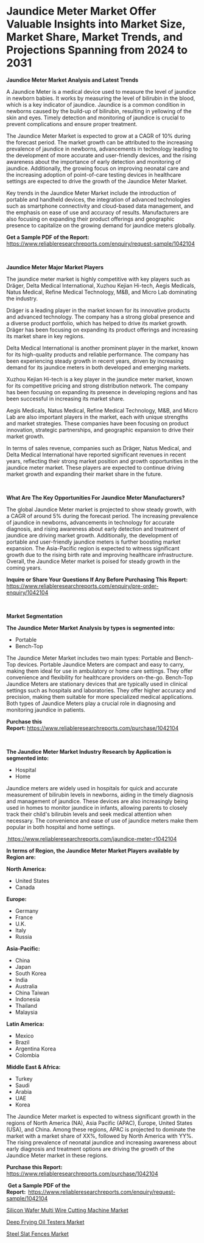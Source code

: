 <p><h1>Jaundice Meter Market Offer Valuable Insights into Market Size, Market Share, Market Trends, and Projections Spanning from 2024 to 2031</h1></p><p><strong>Jaundice Meter Market Analysis and Latest Trends</strong></p>
<p><p>A Jaundice Meter is a medical device used to measure the level of jaundice in newborn babies. It works by measuring the level of bilirubin in the blood, which is a key indicator of jaundice. Jaundice is a common condition in newborns caused by the build-up of bilirubin, resulting in yellowing of the skin and eyes. Timely detection and monitoring of jaundice is crucial to prevent complications and ensure proper treatment.</p><p>The Jaundice Meter Market is expected to grow at a CAGR of 10% during the forecast period. The market growth can be attributed to the increasing prevalence of jaundice in newborns, advancements in technology leading to the development of more accurate and user-friendly devices, and the rising awareness about the importance of early detection and monitoring of jaundice. Additionally, the growing focus on improving neonatal care and the increasing adoption of point-of-care testing devices in healthcare settings are expected to drive the growth of the Jaundice Meter Market.</p><p>Key trends in the Jaundice Meter Market include the introduction of portable and handheld devices, the integration of advanced technologies such as smartphone connectivity and cloud-based data management, and the emphasis on ease of use and accuracy of results. Manufacturers are also focusing on expanding their product offerings and geographic presence to capitalize on the growing demand for jaundice meters globally.</p></p>
<p><strong>Get a Sample PDF of the Report:&nbsp;</strong> <a href="https://www.reliableresearchreports.com/enquiry/request-sample/1042104">https://www.reliableresearchreports.com/enquiry/request-sample/1042104</a></p>
<p>&nbsp;</p>
<p><strong>Jaundice Meter Major Market Players</strong></p>
<p><p>The jaundice meter market is highly competitive with key players such as Dräger, Delta Medical International, Xuzhou Kejian Hi-tech, Aegis Medicals, Natus Medical, Refine Medical Technology, M&B, and Micro Lab dominating the industry. </p><p>Dräger is a leading player in the market known for its innovative products and advanced technology. The company has a strong global presence and a diverse product portfolio, which has helped to drive its market growth. Dräger has been focusing on expanding its product offerings and increasing its market share in key regions.</p><p>Delta Medical International is another prominent player in the market, known for its high-quality products and reliable performance. The company has been experiencing steady growth in recent years, driven by increasing demand for its jaundice meters in both developed and emerging markets.</p><p>Xuzhou Kejian Hi-tech is a key player in the jaundice meter market, known for its competitive pricing and strong distribution network. The company has been focusing on expanding its presence in developing regions and has been successful in increasing its market share.</p><p>Aegis Medicals, Natus Medical, Refine Medical Technology, M&B, and Micro Lab are also important players in the market, each with unique strengths and market strategies. These companies have been focusing on product innovation, strategic partnerships, and geographic expansion to drive their market growth.</p><p>In terms of sales revenue, companies such as Dräger, Natus Medical, and Delta Medical International have reported significant revenues in recent years, reflecting their strong market position and growth opportunities in the jaundice meter market. These players are expected to continue driving market growth and expanding their market share in the future.</p></p>
<p>&nbsp;</p>
<p><strong>What Are The Key Opportunities For Jaundice Meter Manufacturers?</strong></p>
<p><p>The global Jaundice Meter market is projected to show steady growth, with a CAGR of around 5% during the forecast period. The increasing prevalence of jaundice in newborns, advancements in technology for accurate diagnosis, and rising awareness about early detection and treatment of jaundice are driving market growth. Additionally, the development of portable and user-friendly jaundice meters is further boosting market expansion. The Asia-Pacific region is expected to witness significant growth due to the rising birth rate and improving healthcare infrastructure. Overall, the Jaundice Meter market is poised for steady growth in the coming years.</p></p>
<p><strong>Inquire or Share Your Questions If Any Before Purchasing This Report:</strong> <a href="https://www.reliableresearchreports.com/enquiry/pre-order-enquiry/1042104">https://www.reliableresearchreports.com/enquiry/pre-order-enquiry/1042104</a></p>
<p>&nbsp;</p>
<p><strong>Market Segmentation</strong></p>
<p><strong>The Jaundice Meter Market Analysis by types is segmented into:</strong></p>
<p><ul><li>Portable</li><li>Bench-Top</li></ul></p>
<p><p>The Jaundice Meter Market includes two main types: Portable and Bench-Top devices. Portable Jaundice Meters are compact and easy to carry, making them ideal for use in ambulatory or home care settings. They offer convenience and flexibility for healthcare providers on-the-go. Bench-Top Jaundice Meters are stationary devices that are typically used in clinical settings such as hospitals and laboratories. They offer higher accuracy and precision, making them suitable for more specialized medical applications. Both types of Jaundice Meters play a crucial role in diagnosing and monitoring jaundice in patients.</p></p>
<p><strong>Purchase this Report:&nbsp;</strong><a href="https://www.reliableresearchreports.com/purchase/1042104">https://www.reliableresearchreports.com/purchase/1042104</a></p>
<p>&nbsp;</p>
<p><strong>The Jaundice Meter Market Industry Research by Application is segmented into:</strong></p>
<p><ul><li>Hospital</li><li>Home</li></ul></p>
<p><p>Jaundice meters are widely used in hospitals for quick and accurate measurement of bilirubin levels in newborns, aiding in the timely diagnosis and management of jaundice. These devices are also increasingly being used in homes to monitor jaundice in infants, allowing parents to closely track their child's bilirubin levels and seek medical attention when necessary. The convenience and ease of use of jaundice meters make them popular in both hospital and home settings.</p></p>
<p><a href="https://www.reliableresearchreports.com/jaundice-meter-r1042104">&nbsp;https://www.reliableresearchreports.com/jaundice-meter-r1042104</a></p>
<p><strong>In terms of Region, the Jaundice Meter Market Players available by Region are:</strong></p>
<p>
    <p> <strong> North America: </strong>
        <ul>
            <li>United States</li>
            <li>Canada</li>
        </ul>
        </p> 
    <p> <strong> Europe: </strong>
        <ul>
            <li>Germany</li>
            <li>France</li>
            <li>U.K.</li>
            <li>Italy</li>
            <li>Russia</li>
        </ul>
        </p> 
    <p> <strong> Asia-Pacific: </strong>
        <ul>
            <li>China</li>
            <li>Japan</li>
            <li>South Korea</li>
            <li>India</li>
            <li>Australia</li>
            <li>China Taiwan</li>
            <li>Indonesia</li>
            <li>Thailand</li>
            <li>Malaysia</li>
        </ul>
        </p> 
    <p> <strong> Latin America: </strong>
        <ul>
            <li>Mexico</li>
            <li>Brazil</li>
            <li>Argentina Korea</li>
            <li>Colombia</li>
        </ul>
        </p> 
    <p> <strong> Middle East & Africa: </strong>
        <ul>
            <li>Turkey</li>
            <li>Saudi</li>
            <li>Arabia</li>
            <li>UAE</li>
            <li>Korea</li>
        </ul>
    </p>
    </p>
<p><p>The Jaundice Meter market is expected to witness significant growth in the regions of North America (NA), Asia Pacific (APAC), Europe, United States (USA), and China. Among these regions, APAC is projected to dominate the market with a market share of XX%, followed by North America with YY%. The rising prevalence of neonatal jaundice and increasing awareness about early diagnosis and treatment options are driving the growth of the Jaundice Meter market in these regions.</p></p>
<p><strong>Purchase this Report: </strong><a href="https://www.reliableresearchreports.com/purchase/1042104">https://www.reliableresearchreports.com/purchase/1042104</a></p>
<p>&nbsp;<strong>Get a Sample PDF of the Report:&nbsp;&nbsp;</strong><a href="https://www.reliableresearchreports.com/enquiry/request-sample/1042104">https://www.reliableresearchreports.com/enquiry/request-sample/1042104</a></p>
<p><strong></strong></p>
<p><p><a href="https://github.com/yoshih12/Market-Research-Report-List-4/blob/main/silicon-wafer-multi-wire-cutting-machine-market.md">Silicon Wafer Multi Wire Cutting Machine Market</a></p><p><a href="https://github.com/jerrycopelandthomaswsqd8q/Market-Research-Report-List-3/blob/main/deep-frying-oil-testers-market.md">Deep Frying Oil Testers Market</a></p><p><a href="https://github.com/brenzgnarento/Market-Research-Report-List-3/blob/main/steel-slat-fences-market.md">Steel Slat Fences Market</a></p></p>